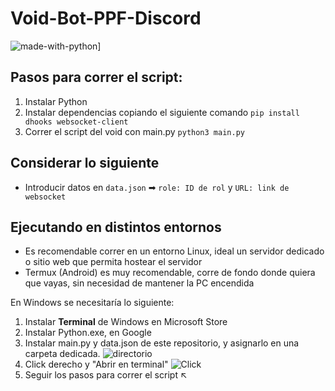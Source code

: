 # Void-Bot-PPF-Discord
![made-with-python](https://img.shields.io/badge/Made%20with-Python-1f425f.svg)]

## Pasos para correr el script:
1. Instalar Python
2. Instalar dependencias copiando el siguiente comando
```pip install dhooks websocket-client```
3. Correr el script del void con main.py
```python3 main.py```

## Considerar lo siguiente
- Introducir datos en `data.json` ➡ `role: ID de rol` y `URL: link de websocket`

## Ejecutando en distintos entornos
- Es recomendable correr en un entorno Linux, ideal un servidor dedicado o sitio web que permita hostear el servidor
- Termux (Android) es muy recomendable, corre de fondo donde quiera que vayas, sin necesidad de mantener la PC encendida

En Windows se necesitaría lo siguiente:
1. Instalar **Terminal** de Windows en Microsoft Store
2. Instalar Python.exe, en Google
3. Instalar main.py y data.json de este repositorio, y asignarlo en una carpeta dedicada.
![directorio](https://raw.githubusercontent.com/ripiner/Void-bot-PPF-discord/main/media/directorio.png)
4. Click derecho y "Abrir en terminal"
![Click](/media/click.png)
5. Seguir los pasos para correr el script ↖️
